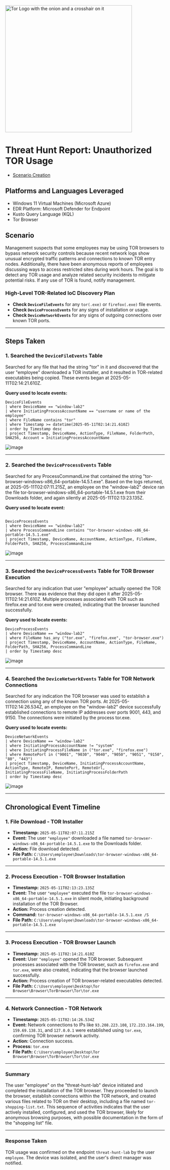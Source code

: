<img width="400" src="https://github.com/user-attachments/assets/44bac428-01bb-4fe9-9d85-96cba7698bee" alt="Tor Logo with the onion and a crosshair on it"/>

# Threat Hunt Report: Unauthorized TOR Usage
- [Scenario Creation](https://github.com/sebastiensimon1/threat-hunting-scenario-tor/blob/main/threat-hunting-scenario-tor-event-creation.md)

## Platforms and Languages Leveraged
- Windows 11 Virtual Machines (Microsoft Azure)
- EDR Platform: Microsoft Defender for Endpoint
- Kusto Query Language (KQL)
- Tor Browser

##  Scenario

Management suspects that some employees may be using TOR browsers to bypass network security controls because recent network logs show unusual encrypted traffic patterns and connections to known TOR entry nodes. Additionally, there have been anonymous reports of employees discussing ways to access restricted sites during work hours. The goal is to detect any TOR usage and analyze related security incidents to mitigate potential risks. If any use of TOR is found, notify management.

### High-Level TOR-Related IoC Discovery Plan

- **Check `DeviceFileEvents`** for any `tor(.exe)` or `firefox(.exe)` file events.
- **Check `DeviceProcessEvents`** for any signs of installation or usage.
- **Check `DeviceNetworkEvents`** for any signs of outgoing connections over known TOR ports.

---

## Steps Taken

### 1. Searched the `DeviceFileEvents` Table

Searched for any file that had the string "tor" in it and discovered that the user "employee" downloaded a TOR installer, and it resulted in TOR-related executables being copied. These events began at 2025-05-11T02:14:21.610Z.

**Query used to locate events:**

```kql
DeviceFileEvents  
| where DeviceName == "window-lab2"  
| where InitiatingProcessAccountName == "username or name of the employee"  
| where FileName contains "tor"  
| where Timestamp >= datetime(2025-05-11T02:14:21.610Z)  
| order by Timestamp desc  
| project Timestamp, DeviceName, ActionType, FileName, FolderPath, SHA256, Account = InitiatingProcessAccountName

```
![image](https://github.com/user-attachments/assets/fa086d6e-7821-48c6-934d-980d4a13cacd)


---

### 2. Searched the `DeviceProcessEvents` Table

Searched for any ProcessCommandLine that contained the string "tor-browser-windows-x86_64-portable-14.5.1.exe". Based on the logs returned, at 2025-05-11T02:07:11.215Z, an employee on the "window-lab2" device ran the file tor-browser-windows-x86_64-portable-14.5.1.exe from their Downloads folder, and again silently at 2025-05-11T02:13:23.135Z.

**Query used to locate event:**

```kql

DeviceProcessEvents  
| where DeviceName == "window-lab2"  
| where ProcessCommandLine contains "tor-browser-windows-x86_64-portable-14.5.1.exe"  
| project Timestamp, DeviceName, AccountName, ActionType, FileName, FolderPath, SHA256, ProcessCommandLine
```
![image](https://github.com/user-attachments/assets/1540947b-ecd2-4620-a754-348e3bd04724)

---

### 3. Searched the `DeviceProcessEvents` Table for TOR Browser Execution

Searched for any indication that user "employee" actually opened the TOR browser. There was evidence that they did open it after 2025-05-11T02:14:21.610Z. Multiple processes associated with TOR such as firefox.exe and tor.exe were created, indicating that the browser launched successfully.

**Query used to locate events:**

```kql
DeviceProcessEvents  
| where DeviceName == "window-lab2"  
| where FileName has_any ("tor.exe", "firefox.exe", "tor-browser.exe")  
| project Timestamp, DeviceName, AccountName, ActionType, FileName, FolderPath, SHA256, ProcessCommandLine  
| order by Timestamp desc
```
![image](https://github.com/user-attachments/assets/bf05c2f0-e384-4cfa-a7e1-4fa685c024e1)


---

### 4. Searched the `DeviceNetworkEvents` Table for TOR Network Connections

Searched for any indication the TOR browser was used to establish a connection using any of the known TOR ports. At 2025-05-11T02:14:26.534Z, an employee on the "window-lab2" device successfully established connections to remote IP addresses over ports 9001, 443, and 9150. The connections were initiated by the process tor.exe.

**Query used to locate events:**

```kql
DeviceNetworkEvents  
| where DeviceName == "window-lab2"  
| where InitiatingProcessAccountName != "system"  
| where InitiatingProcessFileName in ("tor.exe", "firefox.exe")  
| where RemotePort in ("9001", "9030", "9040", "9050", "9051", "9150", "80", "443")  
| project Timestamp, DeviceName, InitiatingProcessAccountName, ActionType, RemoteIP, RemotePort, RemoteUrl, InitiatingProcessFileName, InitiatingProcessFolderPath  
| order by Timestamp desc
```
![image](https://github.com/user-attachments/assets/1c1a1375-d699-4230-83c5-44db0f6bc18a)


---

## Chronological Event Timeline 

### 1. File Download - TOR Installer

- **Timestamp:** `2025-05-11T02:07:11.215Z`
- **Event:** The user `"employee"` downloaded a file named `tor-browser-windows-x86_64-portable-14.5.1.exe` to the Downloads folder.
- **Action:** File download detected.
- **File Path:** `C:\Users\employee\Downloads\tor-browser-windows-x86_64-portable-14.5.1.exe`

---

### 2. Process Execution - TOR Browser Installation

- **Timestamp:** `2025-05-11T02:13:23.135Z`
- **Event:** The user `"employee"` executed the file `tor-browser-windows-x86_64-portable-14.5.1.exe` in silent mode, initiating background installation of the TOR Browser.
- **Action:** Process creation detected.
- **Command:** `tor-browser-windows-x86_64-portable-14.5.1.exe /S`
- **File Path:** `C:\Users\employee\Downloads\tor-browser-windows-x86_64-portable-14.5.1.exe`

---

### 3. Process Execution - TOR Browser Launch

- **Timestamp:** `2025-05-11T02:14:21.610Z`
- **Event:** User `"employee"` opened the TOR browser. Subsequent processes associated with the TOR browser, such as `firefox.exe` and `tor.exe`, were also created, indicating that the browser launched successfully.
- **Action:** Process creation of TOR browser-related executables detected.
- **File Path:** `C:\Users\employee\Desktop\Tor Browser\Browser\TorBrowser\Tor\tor.exe`

---

### 4. Network Connection - TOR Network

- **Timestamp:** `2025-05-11T02:14:26.534Z`
- **Event:** Network connections to IPs like `93.208.223.108`, `172.233.164.199`, `159.69.138.31`, and `127.0.0.1` were established using `tor.exe`, confirming TOR browser network activity.
- **Action:** Connection success.
- **Process:** `tor.exe`
- **File Path:** `C:\Users\employee\Desktop\Tor Browser\Browser\TorBrowser\Tor\tor.exe`


---

### Summary

The user "employee" on the "threat-hunt-lab" device initiated and completed the installation of the TOR browser. They proceeded to launch the browser, establish connections within the TOR network, and created various files related to TOR on their desktop, including a file named `tor-shopping-list.txt`. This sequence of activities indicates that the user actively installed, configured, and used the TOR browser, likely for anonymous browsing purposes, with possible documentation in the form of the "shopping list" file.

---

### Response Taken

TOR usage was confirmed on the endpoint `threat-hunt-lab` by the user `employee`. The device was isolated, and the user's direct manager was notified.
